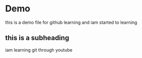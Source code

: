 # Demo

this is a demo file for github learning
and iam started to learning

## this is a subheading

iam learning git through youtube